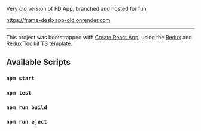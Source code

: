 Very old version of FD App, branched and hosted for fun

https://frame-desk-app-old.onrender.com

-------------------------------------------------------------------------------------------------------------------------------------------------------------------------

This project was bootstrapped with [Create React App](https://github.com/facebook/create-react-app), using the [Redux](https://redux.js.org/) and [Redux Toolkit](https://redux-toolkit.js.org/) TS template.

## Available Scripts

### `npm start`
### `npm test`
### `npm run build`
### `npm run eject`
